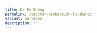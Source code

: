 ```yaml
---
title: Dr Fu Sheng
permalink: /paccman-members/dr-fu-sheng/
variant: markdown
description: ""
---
```

